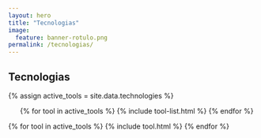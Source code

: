 ```yaml
---
layout: hero
title: "Tecnologias"
image:
  feature: banner-rotulo.png
permalink: /tecnologias/
---
```


<section class="fdb-block">
  <div class="container">
    <h2 class="pb-5">Tecnologias</h2>
    {% assign active_tools = site.data.technologies %}
    <ul id="profileTabs" class="nav nav-tabs justify-content-center nav-justified">
        {% for tool in active_tools %}
          {% include tool-list.html %}
        {% endfor %}
    </ul>
    <div class="tab-content pt-3">
        {% for tool in active_tools %}
          {% include tool.html %}
        {% endfor %}
    </div>
  </div>
</section>

